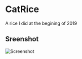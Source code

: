 # CatRice
A rice I did at the begining of 2019

## Sreenshot
![Screenshot](https://i.imgur.com/9waXgzu.png)
